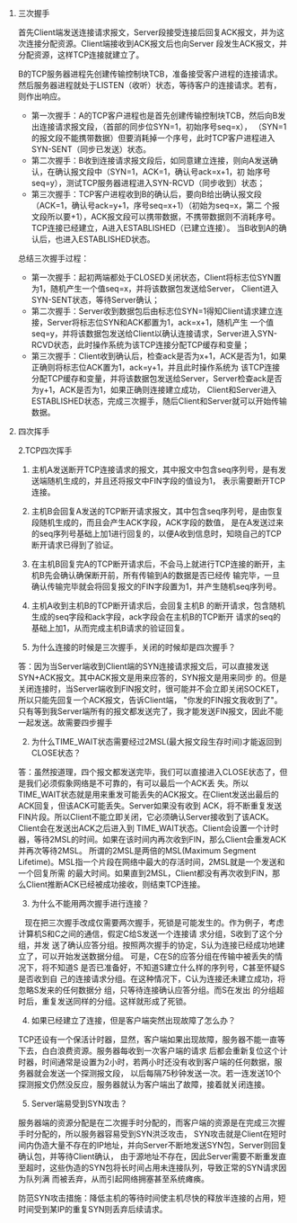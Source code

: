 1. 三次握手

    首先Client端发送连接请求报文，Server段接受连接后回复ACK报文，并为这次连接分配资源。Client端接收到ACK报文后也向Server
    段发生ACK报文，并分配资源，这样TCP连接就建立了。
    
    B的TCP服务器进程先创建传输控制块TCB，准备接受客户进程的连接请求。然后服务器进程就处于LISTEN（收听）状态，等待客户的连接请求。若有，则作出响应。
    - 第一次握手：A的TCP客户进程也是首先创建传输控制块TCB，然后向B发出连接请求报文段，（首部的同步位SYN=1，初始序号seq=x），
    （SYN=1的报文段不能携带数据）但要消耗掉一个序号，此时TCP客户进程进入SYN-SENT（同步已发送）状态。
    - 第二次握手：B收到连接请求报文段后，如同意建立连接，则向A发送确认，在确认报文段中（SYN=1，ACK=1，确认号ack=x+1，初
    始序号seq=y），测试TCP服务器进程进入SYN-RCVD（同步收到）状态；
    - 第三次握手：TCP客户进程收到B的确认后，要向B给出确认报文段（ACK=1，确认号ack=y+1，序号seq=x+1）（初始为seq=x，第二
    个报文段所以要+1），ACK报文段可以携带数据，不携带数据则不消耗序号。TCP连接已经建立，A进入ESTABLISHED（已建立连接）。
    当B收到A的确认后，也进入ESTABLISHED状态。
    
    总结三次握手过程：
    
    - 第一次握手：起初两端都处于CLOSED关闭状态，Client将标志位SYN置为1，随机产生一个值seq=x，并将该数据包发送给Server，
    Client进入SYN-SENT状态，等待Server确认；
    - 第二次握手：Server收到数据包后由标志位SYN=1得知Client请求建立连接，Server将标志位SYN和ACK都置为1，ack=x+1，随机产生
    一个值seq=y，并将该数据包发送给Client以确认连接请求，Server进入SYN-RCVD状态，此时操作系统为该TCP连接分配TCP缓存和变量；
    - 第三次握手：Client收到确认后，检查ack是否为x+1，ACK是否为1，如果正确则将标志位ACK置为1，ack=y+1，并且此时操作系统为
    该TCP连接分配TCP缓存和变量，并将该数据包发送给Server，Server检查ack是否为y+1，ACK是否为1，如果正确则连接建立成功，
    Client和Server进入ESTABLISHED状态，完成三次握手，随后Client和Server就可以开始传输数据。
    
    
2. 四次挥手

    2.TCP四次挥手
    
    1. 主机A发送断开TCP连接请求的报文，其中报文中包含seq序列号，是有发送端随机生成的，并且还将报文中FIN字段的值设为1，
    表示需要断开TCP连接。
    
    2. 主机B会回复A发送的TCP断开请求报文，其中包含seq序列号，是由恢复段随机生成的，而且会产生ACK字段，ACK字段的数值，
    是在A发送过来的seq序列号基础上加1进行回复的，以便A收到信息时，知晓自己的TCP断开请求已得到了验证。
    
    3. 在主机B回复完A的TCP断开请求后，不会马上就进行TCP连接的断开，主机B先会确认确保断开前，所有传输到A的数据是否已经传
    输完毕，一旦确认传输完毕就会将回复报文的FIN字段置为1，并产生随机seq序列号。
    
    4. 主机A收到主机B的TCP断开请求后，会回复主机B 的断开请求，包含随机生成的seq字段和ack字段，ack字段会在主机B的TCP断开
    请求的seq的基础上加1，从而完成主机B请求的验证回复。


    1. 为什么连接的时候是三次握手，关闭的时候却是四次握手？
    
    答：因为当Server端收到Client端的SYN连接请求报文后，可以直接发送SYN+ACK报文。其中ACK报文是用来应答的，SYN报文是用来同步
    的。但是关闭连接时，当Server端收到FIN报文时，很可能并不会立即关闭SOCKET，所以只能先回复一个ACK报文，告诉Client端，
    "你发的FIN报文我收到了"。只有等到我Server端所有的报文都发送完了，我才能发送FIN报文，因此不能一起发送。故需要四步握手
    
    2. 为什么TIME_WAIT状态需要经过2MSL(最大报文段生存时间)才能返回到CLOSE状态？
    
    答：虽然按道理，四个报文都发送完毕，我们可以直接进入CLOSE状态了，但是我们必须假象网络是不可靠的，有可以最后一个ACK丢
    失。所以TIME_WAIT状态就是用来重发可能丢失的ACK报文。在Client发送出最后的ACK回复，但该ACK可能丢失。Server如果没有收到
    ACK，将不断重复发送FIN片段。所以Client不能立即关闭，它必须确认Server接收到了该ACK。Client会在发送出ACK之后进入到
    TIME_WAIT状态。Client会设置一个计时器，等待2MSL的时间。如果在该时间内再次收到FIN，那么Client会重发ACK并再次等待2MSL。
    所谓的2MSL是两倍的MSL(Maximum Segment Lifetime)。MSL指一个片段在网络中最大的存活时间，2MSL就是一个发送和一个回复所需
    的最大时间。如果直到2MSL，Client都没有再次收到FIN，那么Client推断ACK已经被成功接收，则结束TCP连接。
    
    3. 为什么不能用两次握手进行连接？
    
       现在把三次握手改成仅需要两次握手，死锁是可能发生的。作为例子，考虑计算机S和C之间的通信，假定C给S发送一个连接请
    求分组，S收到了这个分组，并发 送了确认应答分组。按照两次握手的协定，S认为连接已经成功地建立了，可以开始发送数据分组。
    可是，C在S的应答分组在传输中被丢失的情况下，将不知道S 是否已准备好，不知道S建立什么样的序列号，C甚至怀疑S是否收到自
    己的连接请求分组。在这种情况下，C认为连接还未建立成功，将忽略S发来的任何数据分 组，只等待连接确认应答分组。而S在发出
    的分组超时后，重复发送同样的分组。这样就形成了死锁。
    
    4. 如果已经建立了连接，但是客户端突然出现故障了怎么办？
    
    TCP还设有一个保活计时器，显然，客户端如果出现故障，服务器不能一直等下去，白白浪费资源。服务器每收到一次客户端的请求
    后都会重新复位这个计时器，时间通常是设置为2小时，若两小时还没有收到客户端的任何数据，服务器就会发送一个探测报文段，
    以后每隔75秒钟发送一次。若一连发送10个探测报文仍然没反应，服务器就认为客户端出了故障，接着就关闭连接。
    
    5. Server端易受到SYN攻击？
    
    服务器端的资源分配是在二次握手时分配的，而客户端的资源是在完成三次握手时分配的，所以服务器容易受到SYN洪泛攻击，
    SYN攻击就是Client在短时间内伪造大量不存在的IP地址，并向Server不断地发送SYN包，Server则回复确认包，并等待Client确认，
    由于源地址不存在，因此Server需要不断重发直至超时，这些伪造的SYN包将长时间占用未连接队列，导致正常的SYN请求因为队列满
    而被丢弃，从而引起网络拥塞甚至系统瘫痪。
    
    防范SYN攻击措施：降低主机的等待时间使主机尽快的释放半连接的占用，短时间受到某IP的重复SYN则丢弃后续请求。
    
